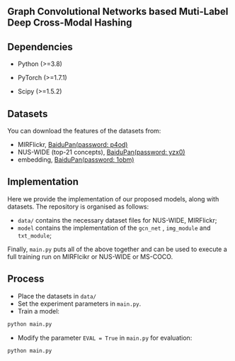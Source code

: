 ## Graph Convolutional Networks based Muti-Label Deep Cross-Modal Hashing


## Dependencies

- Python (>=3.8)

- PyTorch (>=1.7.1)

- Scipy (>=1.5.2)

## Datasets
You can download the features of the datasets from:
 - MIRFlickr, [BaiduPan(password: p4od)](https://pan.baidu.com/s/1w-zE69vU0F1g7Nihg05kLQ?pwd=p4od)
 - NUS-WIDE (top-21 concepts), [BaiduPan(password: yzx0)](https://pan.baidu.com/s/1d8dL17XwvUVyamEDMo3TNQ?pwd=yzx0yzx0)
 - embedding, [BaiduPan(password: 1obm)](https://pan.baidu.com/s/1KhGFYcYugiblT85_OWUmcQ?pwd=1obm)
 
## Implementation

Here we provide the implementation of our proposed models, along with datasets. The repository is organised as follows:

 - `data/` contains the necessary dataset files for NUS-WIDE, MIRFlickr;
 - `model` contains the implementation of the `gcn_net` , `img_module` and `txt_module`;
 
 Finally, `main.py` puts all of the above together and can be used to execute a full training run on MIRFlcikr or NUS-WIDE or MS-COCO.

## Process
 - Place the datasets in `data/`
 - Set the experiment parameters in `main.py`.
 - Train a model:
 ```bash
 python main.py
```
 - Modify the parameter `EVAL = True` in `main.py` for evaluation:
  ```bash
 python main.py
```

